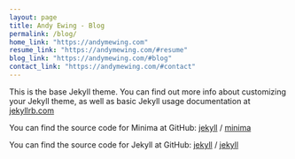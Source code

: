 ```yaml
---
layout: page
title: Andy Ewing - Blog
permalink: /blog/
home_link: "https://andymewing.com"
resume_link: "https://andymewing.com/#resume"
blog_link: "https://andymewing.com/#blog"
contact_link: "https://andymewing.com/#contact"
---
```


This is the base Jekyll theme. You can find out more info about customizing your Jekyll theme, as well as basic Jekyll usage documentation at [jekyllrb.com](https://jekyllrb.com/)

You can find the source code for Minima at GitHub:
[jekyll][jekyll-organization] /
[minima](https://github.com/jekyll/minima)

You can find the source code for Jekyll at GitHub:
[jekyll][jekyll-organization] /
[jekyll](https://github.com/jekyll/jekyll)


[jekyll-organization]: https://github.com/jekyll

